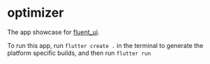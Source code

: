 # optimizer

The app showcase for [fluent_ui](https://pub.dev/packages/fluent_ui).

To run this app, run `flutter create .` in the terminal to generate the platform specific builds, and then run `flutter run`